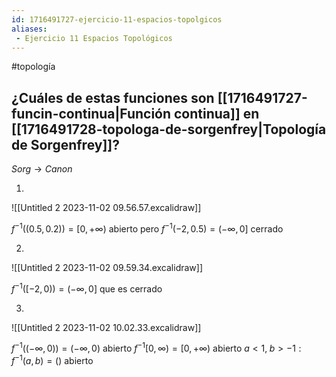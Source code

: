 ```yaml
---
id: 1716491727-ejercicio-11-espacios-topolgicos
aliases:
 - Ejercicio 11 Espacios Topológicos
---
```


#topología 

## ¿Cuáles de estas funciones son [[1716491727-funcin-continua|Función continua]] en [[1716491728-topologa-de-sorgenfrey|Topología de Sorgenfrey]]?

$Sorg \rightarrow Canon$

1. 
![[Untitled 2 2023-11-02 09.56.57.excalidraw]]

$f^{-1}((0.5,0.2))=[0,+\infty) \text{ abierto}$ pero $f^{-1}(-2, 0.5)=(-\infty, 0] \text{ cerrado}$

2. 
![[Untitled 2 2023-11-02 09.59.34.excalidraw]]

$f^{-1}([-2,0)) = (-\infty, 0] \text{ que es cerrado}$  

3. 
![[Untitled 2 2023-11-02 10.02.33.excalidraw]]

$f^{-1}((-\infty, 0)) = (-\infty, 0) \text{ abierto}$
$f^{-1}[0,\infty) = [0,+\infty) \text{ abierto}$
$a < 1, \; b > -1:f^{-1}(a,b) = () \text{ abierto}$

